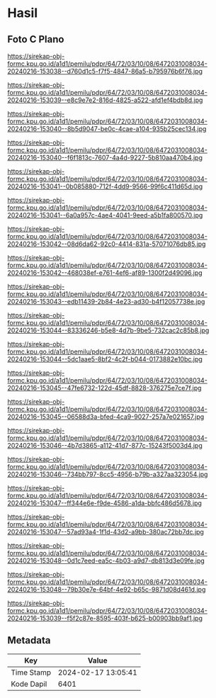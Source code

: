 # Hasil

## Foto C Plano

https://sirekap-obj-formc.kpu.go.id/a1d1/pemilu/pdpr/64/72/03/10/08/6472031008034-20240216-153038--d760d1c5-f7f5-4847-86a5-b795976b6f76.jpg

https://sirekap-obj-formc.kpu.go.id/a1d1/pemilu/pdpr/64/72/03/10/08/6472031008034-20240216-153039--e8c9e7e2-816d-4825-a522-afd1ef4bdb8d.jpg

https://sirekap-obj-formc.kpu.go.id/a1d1/pemilu/pdpr/64/72/03/10/08/6472031008034-20240216-153040--8b5d9047-be0c-4cae-a104-935b25cec134.jpg

https://sirekap-obj-formc.kpu.go.id/a1d1/pemilu/pdpr/64/72/03/10/08/6472031008034-20240216-153040--f6f1813c-7607-4a4d-9227-5b810aa470b4.jpg

https://sirekap-obj-formc.kpu.go.id/a1d1/pemilu/pdpr/64/72/03/10/08/6472031008034-20240216-153041--0b085880-712f-4dd9-9566-99f6c411d65d.jpg

https://sirekap-obj-formc.kpu.go.id/a1d1/pemilu/pdpr/64/72/03/10/08/6472031008034-20240216-153041--6a0a957c-4ae4-4041-9eed-a5b1fa800570.jpg

https://sirekap-obj-formc.kpu.go.id/a1d1/pemilu/pdpr/64/72/03/10/08/6472031008034-20240216-153042--08d6da62-92c0-4414-831a-57071076db85.jpg

https://sirekap-obj-formc.kpu.go.id/a1d1/pemilu/pdpr/64/72/03/10/08/6472031008034-20240216-153042--468038ef-e761-4ef6-af89-1300f2d49096.jpg

https://sirekap-obj-formc.kpu.go.id/a1d1/pemilu/pdpr/64/72/03/10/08/6472031008034-20240216-153043--edb11439-2b84-4e23-ad30-b4f12057738e.jpg

https://sirekap-obj-formc.kpu.go.id/a1d1/pemilu/pdpr/64/72/03/10/08/6472031008034-20240216-153044--83336246-b5e8-4d7b-9be5-732cac2c85b8.jpg

https://sirekap-obj-formc.kpu.go.id/a1d1/pemilu/pdpr/64/72/03/10/08/6472031008034-20240216-153044--5dc1aae5-8bf2-4c2f-b044-0173882e10bc.jpg

https://sirekap-obj-formc.kpu.go.id/a1d1/pemilu/pdpr/64/72/03/10/08/6472031008034-20240216-153045--47fe6732-122d-45df-8828-376275e7ce7f.jpg

https://sirekap-obj-formc.kpu.go.id/a1d1/pemilu/pdpr/64/72/03/10/08/6472031008034-20240216-153045--06588d3a-bfed-4ca9-9027-257a7e021657.jpg

https://sirekap-obj-formc.kpu.go.id/a1d1/pemilu/pdpr/64/72/03/10/08/6472031008034-20240216-153046--4b7d3865-a112-41d7-877c-15243f5003d4.jpg

https://sirekap-obj-formc.kpu.go.id/a1d1/pemilu/pdpr/64/72/03/10/08/6472031008034-20240216-153046--734bb797-8cc5-4956-b79b-a327aa323054.jpg

https://sirekap-obj-formc.kpu.go.id/a1d1/pemilu/pdpr/64/72/03/10/08/6472031008034-20240216-153047--ff344e6e-f9de-4586-a1da-bbfc486d5678.jpg

https://sirekap-obj-formc.kpu.go.id/a1d1/pemilu/pdpr/64/72/03/10/08/6472031008034-20240216-153047--57ad93a4-1f1d-43d2-a9bb-380ac72bb7dc.jpg

https://sirekap-obj-formc.kpu.go.id/a1d1/pemilu/pdpr/64/72/03/10/08/6472031008034-20240216-153048--0d1c7eed-ea5c-4b03-a9d7-db813d3e09fe.jpg

https://sirekap-obj-formc.kpu.go.id/a1d1/pemilu/pdpr/64/72/03/10/08/6472031008034-20240216-153048--79b30e7e-64bf-4e92-b65c-9871d08d461d.jpg

https://sirekap-obj-formc.kpu.go.id/a1d1/pemilu/pdpr/64/72/03/10/08/6472031008034-20240216-153039--f5f2c87e-8595-403f-b625-b00903bb9af1.jpg


## Metadata

| Key        | Value               |
| ---------- | ------------------- |
| Time Stamp | 2024-02-17 13:05:41 |
| Kode Dapil | 6401                |



